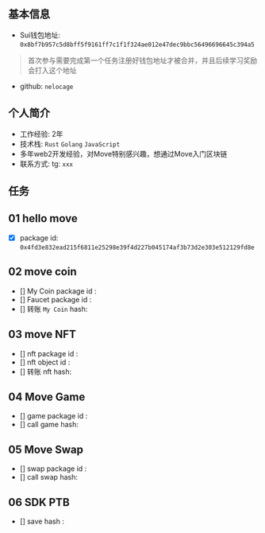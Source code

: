 ## 基本信息
- Sui钱包地址: `0x8bf7b957c5d8bff5f9161ff7c1f1f324ae012e47dec9bbc56496696645c394a5`
> 首次参与需要完成第一个任务注册好钱包地址才被合并，并且后续学习奖励会打入这个地址
- github: `nelocage`

## 个人简介
- 工作经验: 2年
- 技术栈: `Rust` `Golang` `JavaScript`
- 多年web2开发经验，对Move特别感兴趣，想通过Move入门区块链
- 联系方式: tg: `xxx` 

## 任务

##   01 hello move  
- [x] package id: `0x4fd3e832ead215f6811e25298e39f4d227b045174af3b73d2e303e512129fd8e`

##   02 move coin
- [] My Coin package id : 
- [] Faucet package id : 
- [] 转账 `My Coin` hash:

##   03 move NFT
- [] nft package id :
- [] nft object id : 
- [] 转账 nft  hash:

##   04 Move Game
- [] game package id :
- [] call game hash:

##   05 Move Swap
- [] swap package id :
- [] call swap hash:

##   06 SDK PTB
- [] save hash :

